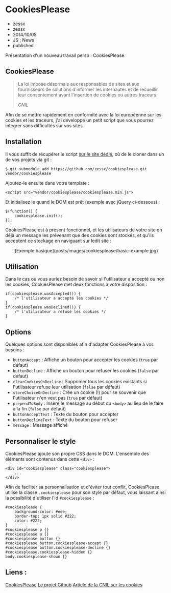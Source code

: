 # CookiesPlease
- zessx
- zessx
- 2014/10/05
- JS ; News
- published

Présentation d'un nouveau travail perso : CookiesPlease.

## CookiesPlease

> La loi impose désormais aux responsables de sites et aux fournisseurs de solutions d'informer les internautes et de recueillir leur consentement avant l'insertion de cookies ou autres traceurs.
>
> <cite>CNIL</cite>

Afin de se mettre rapidement en conformité avec la loi européenne sur les cookies et les traceurs, j'ai développé un petit script que vous pourrez intégrer sans difficultés sur vos sites.

## Installation

Il vous suffit de récupérer le script [sur le site dédié](http://smarchal.com/cookiesplease/), où de le cloner dans un de vos projets via git :

    $ git submodule add https://github.com/zessx/cookiesplease.git vendor/cookiesplease

Ajoutez-le ensuite dans votre template :

    <script src="vendor/cookiesplease/cookiesplease.min.js">

Et initialisez le quand le DOM est prêt (exemple avec jQuery ci-dessous) :

    $(function() {
    	cookiesplease.init();
    });

CookiesPlease est à présent fonctionnel, et les utilisateurs de votre site on déjà un message les prévenant que des cookies sont stockés, et qu'ils acceptent ce stockage en naviguant sur ledit site :

<center>![Exemple basique](posts/images/cookiesplease/basic-example.jpg)</center>

## Utilisation

Dans le cas où vous auriez besoin de savoir si l'utilisateur a accepté ou non les cookies, CookiesPlease met deux fonctions à votre disposition :

    if(cookiesplease.wasAccepted()) {
    	/* l'utilisateur a accepté les cookies */
    }
    if(cookiesplease.wasDeclined()) {
    	/* l'utilisateur a refusé les cookies */
    }

## Options

Quelques options sont disponibles afin d'adapter CookiesPlease à vos besoins :

- `buttonAccept` : Affiche un bouton pour accepter les cookies (`true` par défaut)
- `buttonDecline` : Affiche un bouton pour refuser les cookies (`false` par défaut)
- `clearCookiesOnDecline` : Supprimer tous les cookies existants si l'utilisateur refuse leur utilisation (`false` par défaut)
- `storeChoiceOnDecline` : Crée un cookie (!) pour se souvenir que l'utilisateur n'en veut pas (`true` par défaut)
- `prependToBody` : Insère le message au début du `<body>` au lieu de le faire à la fin (`false` par défaut)
- `buttonAcceptText` : Texte du bouton pour accepter
- `buttonDeclineText` : Texte du bouton pour refuser
- `message` : Message affiché

## Personnaliser le style

CookiesPlease ajoute son propre CSS dans le DOM. L'ensemble des éléments sont contenus dans cette `<div>` :

    <div id="cookiesplease" class="cookiesplease">
        ...
    </div>

Afin de faciliter sa personnalisation et d'éviter tout conflit, CookiesPlease utilise la classe `.cookiesplease` pour son style par défaut, vous laissant ainsi la possibilité d'utiliser l'id `#cookiesplease` :

    #cookiesplease {
        background-color: #eee;
        border-top: 1px solid #222;
        color: #222;
    }
	#cookiesplease p {}
	#cookiesplease a {}
	#cookiesplease button {}
	#cookiesplease button.cookiesplease-accept {}
	#cookiesplease button.cookiesplease-decline {}
	#cookiesplease.cookiesplease-hidden {}
	body.cookiesplease-shown {}

## Liens :
[CookiesPlease](http://smarchal.com/cookiesplease/)
[Le projet Github](https://github.com/zessx/cookiesplease)
[Article de la CNIL sur les cookies](http://www.cnil.fr/vos-obligations/sites-web-cookies-et-autres-traceurs/que-dit-la-loi/)